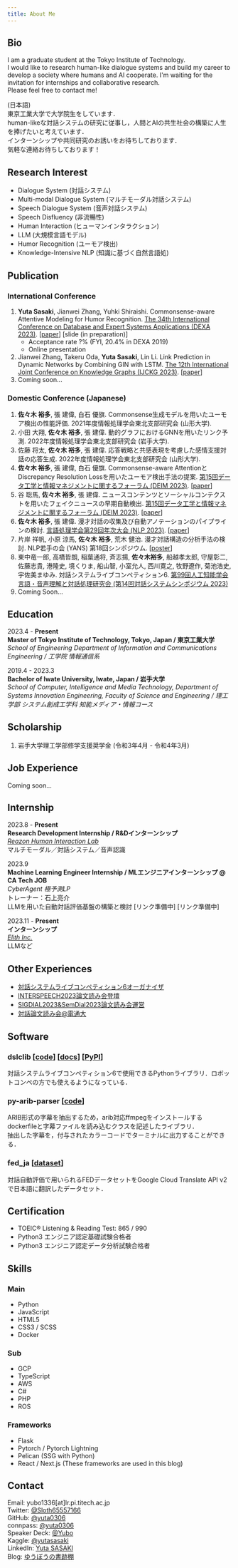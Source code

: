 ```yaml
---
title: About Me
---
```


## Bio

I am a graduate student at the Tokyo Institute of Technology.  
I would like to research human-like dialogue systems and build my career to develop a society where humans and AI cooperate. I'm waiting for the invitation for internships and collaborative research.  
Please feel free to contact me!


(日本語)  
東京工業大学で大学院生をしています．  
human-likeな対話システムの研究に従事し，人間とAIの共生社会の構築に人生を捧げたいと考えています．  
インターンシップや共同研究のお誘いをお待ちしております．  
気軽な連絡お待ちしております！

## Research Interest

- Dialogue System (対話システム)
- Multi-modal Dialogue System (マルチモーダル対話システム)
- Speech Dialogue System (音声対話システム)
- Speech Disfluency (非流暢性)
- Human Interaction (ヒューマンインタラクション)
- LLM (大規模言語モデル)
- Humor Recognition (ユーモア検出)
- Knowledge-Intensive NLP (知識に基づく自然言語処)

## Publication

### International Conference

1. **Yuta Sasaki**, Jianwei Zhang, Yuhki Shiraishi. Commonsense-aware Attentive Modeling for Humor Recognition. [The 34th International Conference on Database and Expert Systems Applications (DEXA 2023)](https://www.dexa.org/dexa2023). [[paper](https://link.springer.com/chapter/10.1007/978-3-031-39847-6_3)] [slide (in preparation)]
   - Acceptance rate ?% (FYI, 20.4% in DEXA 2019)
   - Online presentation
2. Jianwei Zhang, Takeru Oda, **Yuta Sasaki**, Lin Li. Link Prediction in Dynamic Networks by Combining GIN with LSTM. [The 12th International Joint Conference on Knowledge Graphs (IJCKG 2023)](https://ijckg2023.knowledge-graph.jp/index.html). [[paper](https://ijckg2023.knowledge-graph.jp/pages/proc/paper_14.pdf)]
3. Coming soon...

### Domestic Conference (Japanese)

1. **佐々木 裕多**, 張 建偉, 白石 優旗. Commonsense生成モデルを用いたユーモア検出の性能評価. 2021年度情報処理学会東北支部研究会 (山形大学).
2. 小田 大翔, **佐々木 裕多**, 張 建偉. 動的グラフにおけるGNNを用いたリンク予測. 2022年度情報処理学会東北支部研究会 (岩手大学).
3. 佐藤 将太, **佐々木 裕多**, 張 建偉. 応答戦略と共感表現を考慮した感情支援対話の応答生成. 2022年度情報処理学会東北支部研究会 (山形大学).
4. **佐々木 裕多**, 張 建偉, 白石 優旗. Commonsense-aware AttentionとDiscrepancy Resolution Lossを用いたユーモア検出手法の提案. [第15回データ工学と情報マネジメントに関するフォーラム (DEIM 2023)](https://event.dbsj.org/deim2023/). [[paper](https://proceedings-of-deim.github.io/DEIM2023/1b-3-2.pdf)]
5. 谷 聡馬, **佐々木 裕多**, 張 建偉. ニュースコンテンツとソーシャルコンテクストを用いたフェイクニュースの早期自動検出. [第15回データ工学と情報マネジメントに関するフォーラム (DEIM 2023)](https://event.dbsj.org/deim2023/). [[paper](https://proceedings-of-deim.github.io/DEIM2023/1a-8-2.pdf)]
6. **佐々木 裕多**, 張 建偉. 漫才対話の収集及び自動アノテーションのパイプラインの検討. [言語処理学会第29回年次大会 (NLP 2023)](https://www.anlp.jp/proceedings/annual_meeting/2023/). [[paper](https://www.anlp.jp/proceedings/annual_meeting/2023/pdf_dir/Q4-14.pdf)]
7. 片岸 祥帆, 小原 涼馬, **佐々木 裕多**, 荒木 健治. 漫才対話構造の分析手法の検討. NLP若手の会 (YANS) 第18回シンポジウム. [[poster](https://drive.google.com/file/d/1YNA8Wh2uIF4WnTgXJsglse9THV90aBZq/view?usp=sharing)]
8. 東中竜一郎, 高橋哲朗, 稲葉通将, 斉志揚, **佐々木裕多**, 船越孝太郎, 守屋彰二, 佐藤志貴, 港隆史, 境くりま, 船山智, 小室允人, 西川寛之, 牧野遼作, 菊池浩史, 宇佐美まゆみ. 対話システムライブコンペティション6. [第99回人工知能学会 言語・音声理解と対話処理研究会 (第14回対話システムシンポジウム 2023)](https://jsai-slud.github.io/sig-slud/99th-sig.html)
9. Coming Soon...

## Education

2023.4 - **Present**  
**Master of Tokyo Institute of Technology, Tokyo, Japan / 東京工業大学**  
*School of Engineering Department of Information and Communications Engineering / 工学院 情報通信系*

2019.4 - 2023.3  
**Bachelor of Iwate University, Iwate, Japan / 岩手大学**  
*School of Computer, Intelligence and Media Technology, Department of Systems Innovation Engineering, Faculty of Science and Engineering / 理工学部 システム創成工学科 知能メディア・情報コース*

## Scholarship

1. 岩手大学理工学部修学支援奨学金 (令和3年4月 - 令和4年3月)

## Job Experience

Coming soon...

## Internship

2023.8 - **Present**  
**Research Development Internship / R&Dインターンシップ**  
[*Reazon Human Interaction Lab*](https://research.reazon.jp/)  
マルチモーダル／対話システム／音声認識  

2023.9  
**Machine Learning Engineer Internship / MLエンジニアインターンシップ @ CA Tech JOB**  
*CyberAgent 極予測LP*  
トレーナー：石上亮介  
LLMを用いた自動対話評価基盤の構築と検討 [リンク準備中] [リンク準備中]

2023.11 - **Present**  
**インターンシップ**  
[*Elith Inc.*](https://elith.co.jp/)  
LLMなど

## Other Experiences

- [対話システムライブコンペティション6オーガナイザ](https://sites.google.com/view/dslc6)
- [INTERSPEECH2023論文読み会登壇](https://icasspeech.connpass.com/event/292978/)
- [SIGDIAL2023&SemDial2023論文読み会運営](https://dialog-paper.connpass.com/event/297411/)
- [対話論文読み会@電通大](https://speakerdeck.com/yuta0306/generative-spoken-dialogue-language-modeling-dui-hua-lun-wen-du-mihui-at-dian-tong-da)

## Software

### **dslclib** [[code](https://github.com/yuta0306/dslclib)] [[docs](https://yuta0306.github.io/dslclib/)] [[PyPI](https://pypi.org/project/dslclib/)]
対話システムライブコンペティション6で使用できるPythonライブラリ．ロボットコンペの方でも使えるようになっている．

### **py-arib-parser** [[code](https://github.com/yuta0306/py-arib-parser)]
ARIB形式の字幕を抽出するため，arib対応ffmpegをインストールするdockerfileと字幕ファイルを読み込むクラスを記述したライブラリ．  
抽出した字幕を，付与されたカラーコードでターミナルに出力することができる．

### **fed_ja** [[dataset](https://huggingface.co/datasets/yubo0306/fed_ja)]
対話自動評価で用いられるFEDデータセットをGoogle Cloud Translate API v2で日本語に翻訳したデータセット．

## Certification

- TOEIC® Listening & Reading Test: 865 / 990
- Python3 エンジニア認定基礎試験合格者
- Python3 エンジニア認定データ分析試験合格者

## Skills

### Main

- Python
- JavaScript
- HTML5
- CSS3 / SCSS
- Docker

### Sub

- GCP
- TypeScript
- AWS
- C#
- PHP
- ROS

### Frameworks

- Flask
- Pytorch / Pytorch Lightning
- Pelican (SSG with Python)
- React / Next.js (These frameworks are used in this blog)

## Contact

Email: yubo1336[at]lr.pi.titech.ac.jp  
Twitter: [@Sloth65557166](https://twitter.com/Sloth65557166)  
GitHub: [@yuta0306](https://github.com/yuta0306)  
connpass: [@yuta0306](https://connpass.com/user/yuta0306/)  
Speaker Deck:  [@Yubo](https://speakerdeck.com/yuta0306)  
Kaggle: [@yutasasaki](https://www.kaggle.com/yutasasaki)  
LinkedIn: [Yuta SASAKI](https://www.linkedin.com/in/yuta-sasaki-170472226/)  
Blog: [ゆうぼうの書跡棚](https://yuta0306.github.io/)
